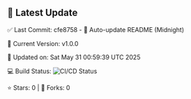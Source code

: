 ## 🚀 Latest Update

✅ Last Commit: cfe8758 - 🤖 Auto-update README (Midnight)

🌟 Current Version: v1.0.0

📅 Updated on: Sat May 31 00:59:39 UTC 2025

💻 Build Status: ![CI/CD Status](https://github.com/SaiAryan1784/wedding_frontend/actions/workflows/update-readme.yml/badge.svg)

⭐️ Stars: 0 | 🍴 Forks: 0
